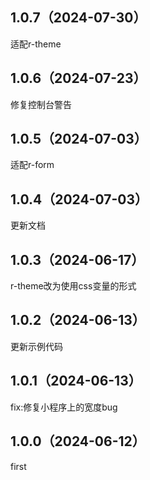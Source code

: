 ## 1.0.7（2024-07-30）
适配r-theme
## 1.0.6（2024-07-23）
修复控制台警告
## 1.0.5（2024-07-03）
适配r-form
## 1.0.4（2024-07-03）
更新文档
## 1.0.3（2024-06-17）
r-theme改为使用css变量的形式
## 1.0.2（2024-06-13）
更新示例代码
## 1.0.1（2024-06-13）
fix:修复小程序上的宽度bug
## 1.0.0（2024-06-12）
first

